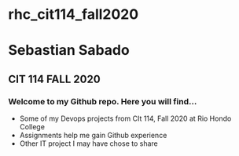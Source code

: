 # rhc_cit114_fall2020
<h1> Sebastian Sabado </h1>
<h2>CIT 114 FALL 2020 </h2>

<h3>Welcome to my Github repo. Here you will find...</h3>
<ul>
  <li>Some of my Devops projects from CIt 114, Fall 2020 at Rio Hondo College</li>
  <li>Assignments help me gain Github experience</li>
  <li>Other IT project I may have chose to share</li>
</ul>
